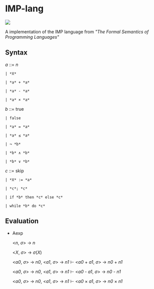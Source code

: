 # IMP-lang

![](https://travis-ci.org/AustinZhu/IMP-Parser.svg?branch=master)

A implementation of the IMP language from *"The Formal Semantics of Programming Languages"*

## Syntax

*a* ::= *n*

    | *X*
    
    | *a* + *a*
    
    | *a* - *a*
    
    | *a* × *a*
  
  
*b* ::= true

    | false
    
    | *a* = *a*
    
    | *a* ≤ *a*
    
    | ¬ *b*
    
    | *b* ∧ *b*
    
    | *b* ∨ *b*


*c* ::= skip

    | *X* := *a*
    
    | *c*; *c*
    
    | if *b* then *c* else *c*
    
    | while *b* do *c*

## Evaluation

- Aexp

  <*n*, *σ*> → *n*
  
  <*X*, *σ*> → *σ*(*X*)

  <*a0*, *σ*> → *n0*, <*a1*, *σ*> → *n1* ⊢ <*a0* + *a1*, *σ*> → *n0* + *n1*

  <*a0*, *σ*> → *n0*, <*a1*, *σ*> → *n1* ⊢ <*a0* - *a1*, *σ*> → *n0* - *n1*

  <*a0*, *σ*> → *n0*, <*a1*, *σ*> → *n1* ⊢ <*a0* × *a1*, *σ*> → *n0* × *n1*
